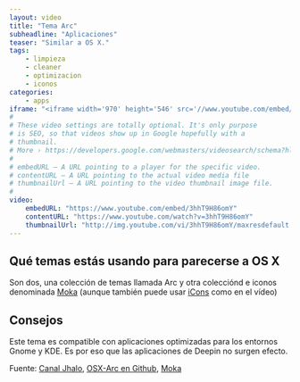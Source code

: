 ```yaml
---
layout: video
title: "Tema Arc"
subheadline: "Aplicaciones"
teaser: "Similar a OS X."
tags:
    - limpieza
    - cleaner
    - optimizacion
    - iconos
categories:
    - apps
iframe: "<iframe width='970' height='546' src='//www.youtube.com/embed/3hhT9H86omY' frameborder='0' allowfullscreen></iframe>"
#
# These video settings are totally optional. It's only purpose
# is SEO, so that videos show up in Google hopefully with a 
# thumbnail.
# More › https://developers.google.com/webmasters/videosearch/schema?hl=en&rd=1
#
# embedURL – A URL pointing to a player for the specific video.
# contentURL – A URL pointing to the actual video media file
# thumbnailUrl – A URL pointing to the video thumbnail image file.
#
video:
    embedURL: "https://www.youtube.com/embed/3hhT9H86omY"
    contentURL: "https://www.youtube.com/watch?v=3hhT9H86omY"
    thumbnailUrl: "http://img.youtube.com/vi/3hhT9H86omY/maxresdefault.jpg"
---
```

<!--more-->

## Qué temas estás usando para parecerse a OS X

Son dos, una colección de temas llamada Arc y otra colecciónd e iconos denominada [Moka](https://snwh.org/moka/download) (aunque también puede usar [iCons](https://www.gnome-look.org/p/1102582/) como en el vídeo)

## Consejos

Este tema es compatible con aplicaciones optimizadas para los entornos Gnome y KDE. Es por eso que las aplicaciones de Deepin no surgen efecto.


Fuente: [Canal Jhalo](https://www.youtube.com/watch?v=3hhT9H86omY), [OSX-Arc en Github](https://github.com/LinxGem33/OSX-Arc-Darker), [Moka](https://github.com/snwh/moka-icon-theme)